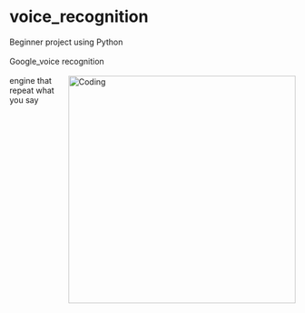# voice_recognition 
Beginner project using Python <BR></BR>
Google_voice recognition <BR></BR>
<img align="right" alt="Coding" width="400" src="https://imgs.search.brave.com/yz7U4eax4Ekgq_50AHBvEzZXhqENm5sua4NGH1stxLo/rs:fit:1200:839:1/g:ce/aHR0cHM6Ly9taXJv/Lm1lZGl1bS5jb20v/bWF4LzM4MjIvMCpk/TlRJeDc4QVRhRk4t/bW4tLmpwZWc">
engine that repeat what you say 
